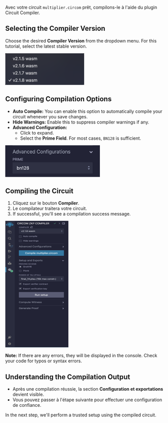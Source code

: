 Avec votre circuit `multiplier.circom` prêt, compilons-le à l'aide du plugin Circuit Compiler.

## Selecting the Compiler Version

Choose the desired **Compiler Version** from the dropdown menu. For this tutorial, select the latest stable version.

<img src="https://raw.githubusercontent.com/ethereum/remix-workshops/master/CircomIntro/step-4/images/select_compiler_version.png" alt="select-compiler-version" width=250 height=100>

## Configuring Compilation Options

- **Auto Compile:** You can enable this option to automatically compile your circuit whenever you save changes.
- **Hide Warnings:** Enable this to suppress compiler warnings if any.
- **Advanced Configuration:**
  - Click to expand.
  - Select the **Prime Field**. For most cases, `BN128` is sufficient.

<img src="https://raw.githubusercontent.com/ethereum/remix-workshops/master/CircomIntro/step-4/images/advanced_configuration.png" alt="advanced-configuration" width=300 height=100>

## Compiling the Circuit

1. Cliquez sur le bouton **Compiler**.
2. Le compilateur traitera votre circuit.
3. If successful, you'll see a compilation success message.

<img src="https://raw.githubusercontent.com/ethereum/remix-workshops/master/CircomIntro/step-4/images/compilation_success.png" alt="compilation-success" width=200 height=400>

**Note:** If there are any errors, they will be displayed in the console. Check your code for typos or syntax errors.

## Understanding the Compilation Output

- Après une compilation réussie, la section **Configuration et exportations** devient visible.
- Vous pouvez passer à l'étape suivante pour effectuer une configuration de confiance.

In the next step, we'll perform a trusted setup using the compiled circuit.
